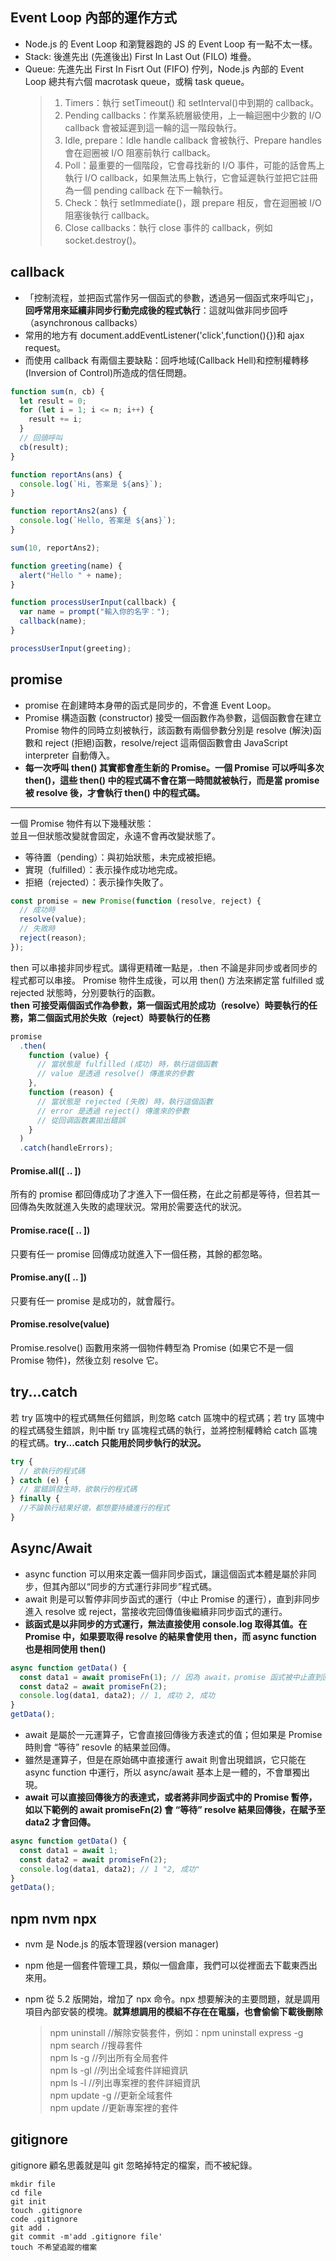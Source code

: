 ## Event Loop 內部的運作方式

- Node.js 的 Event Loop 和瀏覽器跑的 JS 的 Event Loop 有一點不太一樣。
- Stack: 後進先出 (先進後出) First In Last Out (FILO) 堆疊。
- Queue: 先進先出 First In Fisrt Out (FIFO) 佇列，Node.js 內部的 Event Loop 總共有六個 macrotask queue，或稱 task queue。
  > 1. Timers：執行 setTimeout() 和 setInterval()中到期的 callback。
  > 2. Pending callbacks：作業系統層級使用，上一輪迴圈中少數的 I/O callback 會被延遲到這一輪的這一階段執行。
  > 3. Idle, prepare：Idle handle callback 會被執行、Prepare handles 會在迴圈被 I/O 阻塞前執行 callback。
  > 4. Poll：最重要的一個階段，它會尋找新的 I/O 事件，可能的話會馬上執行 I/O callback，如果無法馬上執行，它會延遲執行並把它註冊為一個 pending callback 在下一輪執行。
  > 5. Check：執行 setImmediate()，跟 prepare 相反，會在迴圈被 I/O 阻塞後執行 callback。
  > 6. Close callbacks：執行 close 事件的 callback，例如 socket.destroy()。

## callback

- 「控制流程，並把函式當作另一個函式的參數，透過另一個函式來呼叫它」，**回呼常用來延續非同步行動完成後的程式執行**：這就叫做非同步回呼（asynchronous callbacks）
- 常用的地方有 document.addEventListener('click',function(){})和 ajax request。
- 而使用 callback 有兩個主要缺點：回呼地域(Callback Hell)和控制權轉移(Inversion of Control)所造成的信任問題。

```js
function sum(n, cb) {
  let result = 0;
  for (let i = 1; i <= n; i++) {
    result += i;
  }
  // 回頭呼叫
  cb(result);
}

function reportAns(ans) {
  console.log(`Hi, 答案是 ${ans}`);
}

function reportAns2(ans) {
  console.log(`Hello, 答案是 ${ans}`);
}

sum(10, reportAns2);
```

```js
function greeting(name) {
  alert("Hello " + name);
}

function processUserInput(callback) {
  var name = prompt("輸入你的名字：");
  callback(name);
}

processUserInput(greeting);
```

## promise

- promise 在創建時本身帶的函式是同步的，不會進 Event Loop。
- Promise 構造函數 (constructor) 接受一個函數作為參數，這個函數會在建立 Promise 物件的同時立刻被執行，該函數有兩個參數分別是 resolve (解決)函數和 reject (拒絕)函數，resolve/reject 這兩個函數會由 JavaScript interpreter 自動傳入。
- **每一次呼叫 then() 其實都會產生新的 Promise。一個 Promise 可以呼叫多次 then()，這些 then() 中的程式碼不會在第一時間就被執行，而是當 promise 被 resolve 後，才會執行 then() 中的程式碼。**<br>

---

一個 Promise 物件有以下幾種狀態：<br>
並且一但狀態改變就會固定，永遠不會再改變狀態了。

- 等待置（pending）：與初始狀態，未完成被拒絕。
- 實現（fulfilled）：表示操作成功地完成。
- 拒絕（rejected）：表示操作失敗了。

```js
const promise = new Promise(function (resolve, reject) {
  // 成功時
  resolve(value);
  // 失敗時
  reject(reason);
});
```

then 可以串接非同步程式。講得更精確一點是，.then 不論是非同步或者同步的程式都可以串接。
Promise 物件生成後，可以用 then() 方法來綁定當 fulfilled 或 rejected 狀態時，分別要執行的函數。<br>
**then 可接受兩個函式作為參數，第一個函式用於成功（resolve）時要執行的任務，第二個函式用於失敗（reject）時要執行的任務**<br>

```js
promise
  .then(
    function (value) {
      // 當狀態是 fulfilled (成功) 時，執行這個函數
      // value 是透過 resolve() 傳進來的參數
    },
    function (reason) {
      // 當狀態是 rejected (失敗) 時，執行這個函數
      // error 是透過 reject() 傳進來的參數
      // 從回调函数裏拋出錯誤
    }
  )
  .catch(handleErrors);
```

#### Promise.all([ .. ])

所有的 promise 都回傳成功了才進入下一個任務，在此之前都是等待，但若其一回傳為失敗就進入失敗的處理狀況。常用於需要迭代的狀況。

#### Promise.race([ .. ])

只要有任一 promise 回傳成功就進入下一個任務，其餘的都忽略。

#### Promise.any([ .. ])

只要有任一 promise 是成功的，就會履行。

#### Promise.resolve(value)

Promise.resolve() 函數用來將一個物件轉型為 Promise (如果它不是一個 Promise 物件)，然後立刻 resolve 它。

## try...catch

若 try 區塊中的程式碼無任何錯誤，則忽略 catch 區塊中的程式碼；若 try 區塊中的程式碼發生錯誤，則中斷 try 區塊程式碼的執行，並將控制權轉給 catch 區塊的程式碼。**try...catch 只能用於同步執行的狀況。**

```js
try {
  // 欲執行的程式碼
} catch (e) {
  // 當錯誤發生時，欲執行的程式碼
} finally {
  //不論執行結果好壞，都想要持續進行的程式
}
```

## Async/Await

- async function 可以用來定義一個非同步函式，讓這個函式本體是屬於非同步，但其內部以“同步的方式運行非同步”程式碼。
- await 則是可以暫停非同步函式的運行（中止 Promise 的運行），直到非同步進入 resolve 或 reject，當接收完回傳值後繼續非同步函式的運行。
- **該函式是以非同步的方式運行，無法直接使用 console.log 取得其值。在 Promise 中，如果要取得 resolve 的結果會使用 then，而 async function 也是相同使用 then()**

```js
async function getData() {
  const data1 = await promiseFn(1); // 因為 await，promise 函式被中止直到回傳
  const data2 = await promiseFn(2);
  console.log(data1, data2); // 1, 成功 2, 成功
}
getData();
```

- await 是屬於一元運算子，它會直接回傳後方表達式的值；但如果是 Promise 時則會 “等待” resovle 的結果並回傳。
- 雖然是運算子，但是在原始碼中直接運行 await 則會出現錯誤，它只能在 async function 中運行，所以 async/await 基本上是一體的，不會單獨出現。
- **await 可以直接回傳後方的表達式，或者將非同步函式中的 Promise 暫停，如以下範例的 await promiseFn(2) 會 “等待” resolve 結果回傳後，在賦予至 data2 才會回傳。**

```js
async function getData() {
  const data1 = await 1;
  const data2 = await promiseFn(2);
  console.log(data1, data2); // 1 "2, 成功"
}
getData();
```

## npm nvm npx

- nvm 是 Node.js 的版本管理器(version manager)
- npm 他是一個套件管理工具，類似一個倉庫，我們可以從裡面去下載東西出來用。
- npm 從 5.2 版開始，增加了 npx 命令。npx 想要解決的主要問題，就是調用項目內部安裝的模塊。**就算想調用的模組不存在在電腦，也會偷偷下載後刪除**

  > npm uninstall //解除安裝套件，例如：npm uninstall express -g<br>
  > npm search //搜尋套件<br>
  > npm ls -g //列出所有全局套件<br>
  > npm ls -gl //列出全域套件詳細資訊<br>
  > npm ls -l //列出專案裡的套件詳細資訊<br>
  > npm update -g //更新全域套件<br>
  > npm update //更新專案裡的套件<br>

## gitignore

gitignore 顧名思義就是叫 git 忽略掉特定的檔案，而不被紀錄。<br>

```
mkdir file
cd file
git init
touch .gitignore
code .gitignore
git add .
git commit -m'add .gitignore file'
touch 不希望追蹤的檔案
```
